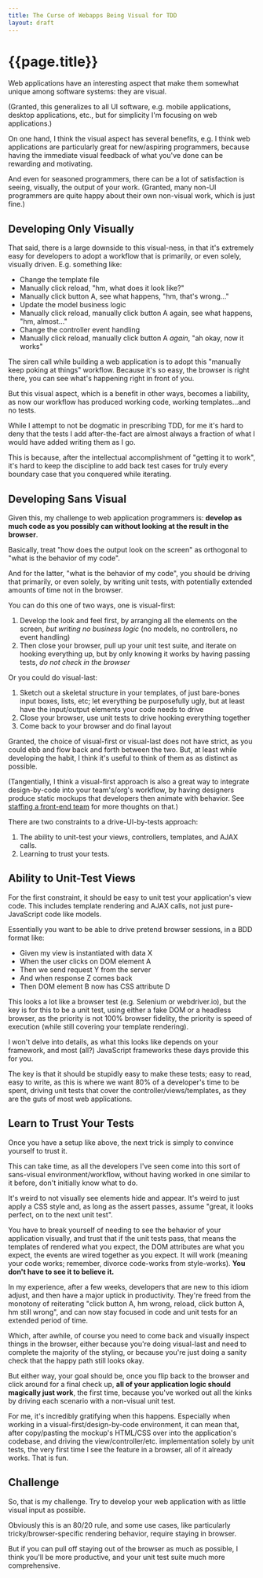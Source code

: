 ```yaml
---
title: The Curse of Webapps Being Visual for TDD
layout: draft
---
```


{{page.title}}
==============

Web applications have an interesting aspect that make them somewhat unique among software systems: they are visual.

(Granted, this generalizes to all UI software, e.g. mobile applications, desktop applications, etc., but for simplicity I'm focusing on web applications.)

On one hand, I think the visual aspect has several benefits, e.g. I think web applications are particularly great for new/aspiring programmers, because having the immediate visual feedback of what you've done can be rewarding and motivating.

And even for seasoned programmers, there can be a lot of satisfaction is seeing, visually, the output of your work. (Granted, many non-UI programmers are quite happy about their own non-visual work, which is just fine.)

Developing Only Visually
------------------------

That said, there is a large downside to this visual-ness, in that it's extremely easy for developers to adopt a workflow that is primarily, or even solely, visually driven. E.g. something like:

* Change the template file
* Manually click reload, "hm, what does it look like?"
* Manually click button A, see what happens, "hm, that's wrong..."
* Update the model business logic
* Manually click reload, manually click button A again, see what happens, "hm, almost..."
* Change the controller event handling
* Manually click reload, manually click button A *again*, "ah okay, now it works"

The siren call while building a web application is to adopt this "manually keep poking at things" workflow. Because it's so easy, the browser is right there, you can see what's happening right in front of you.

But this visual aspect, which is a benefit in other ways, becomes a liability, as now our workflow has produced working code, working templates...and no tests.

While I attempt to not be dogmatic in prescribing TDD, for me it's hard to deny that the tests I add after-the-fact are almost always a fraction of what I would have added writing them as I go.

This is because, after the intellectual accomplishment of "getting it to work", it's hard to keep the discipline to add back test cases for truly every boundary case that you conquered while iterating.

Developing Sans Visual
----------------------

Given this, my challenge to web application programmers is: **develop as much code as you possibly can without looking at the result in the browser**.

Basically, treat "how does the output look on the screen" as orthogonal to "what is the behavior of my code".

And for the latter, "what is the behavior of my code", you should be driving that primarily, or even solely, by writing unit tests, with potentially extended amounts of time not in the browser.

You can do this one of two ways, one is visual-first:

1. Develop the look and feel first, by arranging all the elements on the screen, *but writing no business logic* (no models, no controllers, no event handling)
2. Then close your browser, pull up your unit test suite, and iterate on hooking everything up, but by only knowing it works by having passing tests, *do not check in the browser*

Or you could do visual-last:

1. Sketch out a skeletal structure in your templates, of just bare-bones input boxes, lists, etc; let everything be purposefully ugly, but at least have the input/output elements your code needs to drive
2. Close your browser, use unit tests to drive hooking everything together
3. Come back to your browser and do final layout

Granted, the choice of visual-first or visual-last does not have strict, as you could ebb and flow back and forth between the two. But, at least while developing the habit, I think it's useful to think of them as as distinct as possible.

(Tangentially, I think a visual-first approach is also a great way to integrate design-by-code into your team's/org's workflow, by having designers produce static mockups that developers then animate with behavior. See [staffing a front-end team](/2016/07/22/staffing-a-front-end-team.html) for more thoughts on that.)

There are two constraints to a drive-UI-by-tests approach:

1. The ability to unit-test your views, controllers, templates, and AJAX calls.
2. Learning to trust your tests.

Ability to Unit-Test Views
--------------------------

For the first constraint, it should be easy to unit test your application's view code. This includes template rendering and AJAX calls, not just pure-JavaScript code like models.

Essentially you want to be able to drive pretend browser sessions, in a BDD format like:

* Given my view is instantiated with data X
* When the user clicks on DOM element A
* Then we send request Y from the server
* And when response Z comes back
* Then DOM element B now has CSS attribute D

This looks a lot like a browser test (e.g. Selenium or webdriver.io), but the key is for this to be a unit test, using either a fake DOM or a headless browser, as the priority is not 100% browser fidelity, the priority is speed of execution (while still covering your template rendering).

I won't delve into details, as what this looks like depends on your framework, and most (all?) JavaScript frameworks these days provide this for you.

The key is that it should be stupidly easy to make these tests; easy to read, easy to write, as this is where we want 80% of a developer's time to be spent, driving unit tests that cover the controller/views/templates, as they are the guts of most web applications.

Learn to Trust Your Tests
-------------------------

Once you have a setup like above, the next trick is simply to convince yourself to trust it.

This can take time, as all the developers I've seen come into this sort of sans-visual environment/workflow, without having worked in one similar to it before, don't initially know what to do.

It's weird to not visually see elements hide and appear. It's weird to just apply a CSS style and, as long as the assert passes, assume "great, it looks perfect, on to the next unit test". 

You have to break yourself of needing to see the behavior of your application visually, and trust that if the unit tests pass, that means the templates of rendered what you expect, the DOM attributes are what you expect, the events are wired together as you expect. It will work (meaning your code works; remember, divorce code-works from style-works). **You don't have to see it to believe it.**

In my experience, after a few weeks, developers that are new to this idiom adjust, and then have a major uptick in productivity. They're freed from the monotony of reiterating "click button A, hm wrong, reload, click button A, hm still wrong", and can now stay focused in code and unit tests for an extended period of time.

Which, after awhile, of course you need to come back and visually inspect things in the browser, either because you're doing visual-last and need to complete the majority of the styling, or because you're just doing a sanity check that the happy path still looks okay.

But either way, your goal should be, once you flip back to the browser and click around for a final check up, **all of your application logic should magically just work**, the first time, because you've worked out all the kinks by driving each scenario with a non-visual unit test.

For me, it's incredibly gratifying when this happens. Especially when working in a visual-first/design-by-code environment, it can mean that, after copy/pasting the mockup's HTML/CSS over into the application's codebase, and driving the view/controller/etc. implementation solely by unit tests, the very first time I see the feature in a browser, all of it already works. That is fun.

Challenge
---------

So, that is my challenge. Try to develop your web application with as little visual input as possible.

Obviously this is an 80/20 rule, and some use cases, like particularly tricky/browser-specific rendering behavior, require staying in browser.

But if you can pull off staying out of the browser as much as possible, I think you'll be more productive, and your unit test suite much more comprehensive.



